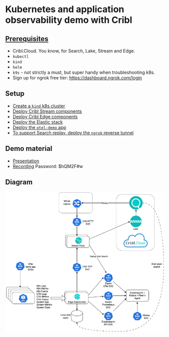 # Kubernetes and application observability demo with Cribl

## [Prerequisites](./PREREQUISITES.md)
* Cribl.Cloud. You know, for Search, Lake, Stream and Edge.
* `kubectl`
* `kind`
* `helm`
* `k9s` - not strictly a must, but super handy when troubleshooting k8s.
* Sign up for ngrok free tier: https://dashboard.ngrok.com/login

## Setup
* [Create a `kind` k8s cluster](./kind/SETUP_KIND.md)
* [Deploy Cribl Stream components](./cribl/stream/STREAM_SETUP.md)
* [Deploy Cribl Edge components](./cribl/edge/EDGE_SETUP.md)
* [Deploy the Elastic stack](./elastic/ELASTIC_SETUP.md)
* [Deploy the `otel-demo` app](./otel-demo/APP_SETUP.md)
* [To support Search replay, deploy the `ngrok` reverse tunnel](./ngrok/NGROK_SETUP.md)

## Demo material
* [Presentation](https://docs.google.com/presentation/d/1YpUe1XLNAUBW9JwJXoqTwcCjkkNiwUHTxUXfimFOnck/edit#slide=id.g2e67515ea38_0_847)
* [Recording](https://cribl.zoom.us/rec/share/kUJe_50eWgm4dk1RA48DpbCmC4gv9oxfLui6ZyqD-3PLgppc3flHzOYoOdyXdqkh.ZRROFJhnwAhwUccZ) Password: $hQM2F#w

## Diagram
![diagram](images/k8s-o11y-demo.png)